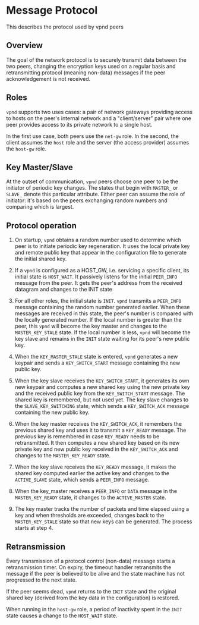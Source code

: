 # Message Protocol

This describes the protocol used by vpnd peers

## Overview

The goal of the network protocol is to securely transmit data between
the two peers, changing the encryption keys used on a regular basis
and retransmitting protocol (meaning non-data) messages if the peer
acknowledgement is not received.

## Roles

`vpnd` supports two uses cases: a pair of network gateways providing
access to hosts on the peer's internal network and a "client/server"
pair where one peer provides access to its private network to a single
host.

In the first use case, both peers use the `net-gw` role. In the second,
the client assumes the `host` role and the server (the access provider)
assumes the `host-gw` role.

## Key Master/Slave

At the outset of communication, `vpnd` peers choose one peer to be the
initiator of periodic key changes. The states that begin with
`MASTER_` or `SLAVE_` denote this particular attribute. Either peer
can assume the role of initiator: it's based on the peers exchanging
random numbers and comparing which is largest.

## Protocol operation

1. On startup, `vpnd` obtains a random number used to determine which
   peer is to initiate periodic key regeneration. It uses the local
   private key and remote public key that appear in the configuration
   file to generate the initial shared key.
   
2. If a `vpnd` is configured as a HOST_GW, i.e. servicing a specific
   client, its initial state is `HOST_WAIT`. It passively listens for
   the initial `PEER_INFO` message from the peer. It gets the peer's
   address from the received datagram and changes to the INIT state

3. For all other roles, the initial state is `INIT`. `vpnd` transmits
   a `PEER_INFO` message containing the random number generated
   earlier.  When these messages are received in this state, the
   peer's number is compared with the locally generated number. If the
   local number is greater than the peer, this `vpnd` will become the
   key master and changes to the `MASTER_KEY_STALE` state. If the
   local number is less, `vpnd` will become the key slave and remains
   in the `INIT` state waiting for its peer's new public key.

4. When the `KEY_MASTER_STALE` state is entered, `vpnd` generates a
   new keypair and sends a `KEY_SWITCH_START` message containing the
   new public key.

5. When the key slave receives the `KEY_SWITCH_START`, it generates
   its own new keypair and computes a new shared key using the new
   private key and the received public key from the `KEY_SWITCH_START`
   message.  The shared key is remembered, but not used yet. The key
   slave changes to the `SLAVE_KEY_SWITCHING` state, which sends a
   `KEY_SWITCH_ACK` message containing the new public key.

6. When the key master receives the `KEY_SWITCH_ACK`, it remembers the
   previous shared key and uses it to transmit a `KEY_READY`
   message. The previous key is remembered in case `KEY_READY` needs
   to be retransmitted. It then computes a new shared key based on its
   new private key and new public key received in the `KEY_SWITCH_ACK`
   and changes to the `MASTER_KEY_READY` state.

7. When the key slave receives the `KEY_READY` message, it makes the
   shared key computed earlier the active key and changes to the
   `ACTIVE_SLAVE` state, which sends a `PEER_INFO` message.

8. When the key_master receives a `PEER_INFO` or `DATA` message in the
   `MASTER_KEY_READY` state, it changes to the `ACTIVE_MASTER` state.

9. The key master tracks the number of packets and time elapsed using
   a key and when thresholds are exceeded, changes back to the
   `MASTER_KEY_STALE` state so that new keys can be generated. The
   process starts at step 4.

## Retransmission

Every transmission of a protocol control (non-data) message starts a
retransmission timer. On expiry, the timeout handler retransmits the
message if the peer is believed to be alive and the state machine has
not progressed to the next state.

If the peer seems dead, `vpnd` returns to the `INIT` state and the
original shared key (derived from the key data in the configuration)
is restored.

When running in the `host-gw` role, a period of inactivity spent in
the `INIT` state causes a change to the `HOST_WAIT` state.





